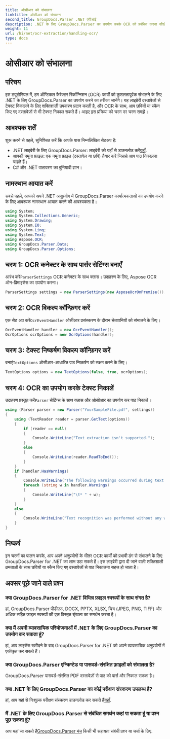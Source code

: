 ```yaml
---
title: ओसीआर को संभालना
linktitle: ओसीआर को संभालना
second_title: GroupDocs.Parser .NET एपीआई
description: .NET के लिए GroupDocs.Parser का उपयोग करके OCR को प्रबंधित करना सीखें। छवियों और स्कैन किए गए दस्तावेज़ों से कुशलतापूर्वक टेक्स्ट निकालें।
weight: 11
url: /hi/net/ocr-extraction/handling-ocr/
type: docs
---
```

# ओसीआर को संभालना

## परिचय
इस ट्यूटोरियल में, हम ऑप्टिकल कैरेक्टर रिकॉग्निशन (OCR) कार्यों को कुशलतापूर्वक संभालने के लिए .NET के लिए GroupDocs.Parser का उपयोग करने का तरीका जानेंगे। यह लाइब्रेरी दस्तावेज़ों से टेक्स्ट निकालने के लिए शक्तिशाली उपकरण प्रदान करती है, और OCR के साथ, आप छवियों या स्कैन किए गए दस्तावेज़ों से भी टेक्स्ट निकाल सकते हैं। आइए इस प्रक्रिया को चरण दर चरण समझें।
## आवश्यक शर्तें
शुरू करने से पहले, सुनिश्चित करें कि आपके पास निम्नलिखित सेटअप है:
- .NET लाइब्रेरी के लिए GroupDocs.Parser: लाइब्रेरी को यहाँ से डाउनलोड करें[यहाँ](https://releases.groupdocs.com/parser/net/).
- आपकी नमूना फ़ाइल: एक नमूना फ़ाइल (दस्तावेज़ या छवि) तैयार करें जिससे आप पाठ निकालना चाहते हैं।
- C# और .NET वातावरण का बुनियादी ज्ञान।

## नामस्थान आयात करें
सबसे पहले, आपको अपने .NET अनुप्रयोग में GroupDocs.Parser कार्यात्मकताओं का उपयोग करने के लिए आवश्यक नामस्थान आयात करने की आवश्यकता है।
```csharp
using System;
using System.Collections.Generic;
using System.Drawing;
using System.IO;
using System.Linq;
using System.Text;
using Aspose.OCR;
using GroupDocs.Parser.Data;
using GroupDocs.Parser.Options;
```
## चरण 1: OCR कनेक्टर के साथ पार्सर सेटिंग्स बनाएँ
 आरंभ करें`ParserSettings` OCR कनेक्टर के साथ क्लास। उदाहरण के लिए, Aspose OCR ऑन-प्रिमाइसेस का उपयोग करना।
```csharp
ParserSettings settings = new ParserSettings(new AsposeOcrOnPremise());
```
## चरण 2: OCR विकल्प कॉन्फ़िगर करें
 एक सेट अप करें`OcrEventHandler` ओसीआर प्रसंस्करण के दौरान चेतावनियों को संभालने के लिए।
```csharp
OcrEventHandler handler = new OcrEventHandler();
OcrOptions ocrOptions = new OcrOptions(handler);
```
## चरण 3: टेक्स्ट निष्कर्षण विकल्प कॉन्फ़िगर करें
 बनाएं`TextOptions` ओसीआर-आधारित पाठ निष्कर्षण को सक्षम करने के लिए।
```csharp
TextOptions options = new TextOptions(false, true, ocrOptions);
```
## चरण 4: OCR का उपयोग करके टेक्स्ट निकालें
 उदाहरण प्रस्तुत करें`Parser` सेटिंग्स के साथ क्लास और ओसीआर का उपयोग कर पाठ निकालें।
```csharp
using (Parser parser = new Parser("YourSampleFile.pdf", settings))
{
    using (TextReader reader = parser.GetText(options))
    {
        if (reader == null)
        {
            Console.WriteLine("Text extraction isn't supported.");
        }
        else
        {
            Console.WriteLine(reader.ReadToEnd());
        }
    }
    if (handler.HasWarnings)
    {
        Console.WriteLine("The following warnings occurred during text recognition:");
        foreach (string w in handler.Warnings)
        {
            Console.WriteLine("\t* " + w);
        }
    }
    else
    {
        Console.WriteLine("Text recognition was performed without any warnings.");
    }
}
```

## निष्कर्ष
इन चरणों का पालन करके, आप अपने अनुप्रयोगों के भीतर OCR कार्यों को प्रभावी ढंग से संभालने के लिए GroupDocs.Parser for .NET का लाभ उठा सकते हैं। इस लाइब्रेरी द्वारा दी जाने वाली शक्तिशाली क्षमताओं के साथ छवियों या स्कैन किए गए दस्तावेज़ों से पाठ निकालना सहज हो जाता है।

## अक्सर पूछे जाने वाले प्रश्न
### क्या GroupDocs.Parser for .NET विभिन्न फ़ाइल स्वरूपों के साथ संगत है?
हां, GroupDocs.Parser पीडीएफ, DOCX, PPTX, XLSX, चित्र (JPEG, PNG, TIFF) और अधिक सहित फ़ाइल स्वरूपों की एक विस्तृत श्रृंखला का समर्थन करता है।
### क्या मैं अपनी व्यावसायिक परियोजनाओं में .NET के लिए GroupDocs.Parser का उपयोग कर सकता हूं?
हां, आप लाइसेंस खरीदने के बाद GroupDocs.Parser for .NET को अपने व्यावसायिक अनुप्रयोगों में एकीकृत कर सकते हैं।
### क्या GroupDocs.Parser एन्क्रिप्टेड या पासवर्ड-संरक्षित फ़ाइलों को संभालता है?
GroupDocs.Parser पासवर्ड-संरक्षित PDF दस्तावेज़ों से पाठ को पार्स और निकाल सकता है।
### क्या .NET के लिए GroupDocs.Parser का कोई परीक्षण संस्करण उपलब्ध है?
 हां, आप यहां से निःशुल्क परीक्षण संस्करण डाउनलोड कर सकते हैं[यहाँ](https://releases.groupdocs.com/).
### मैं .NET के लिए GroupDocs.Parser से संबंधित समर्थन कहां पा सकता हूं या प्रश्न पूछ सकता हूं?
 आप यहां जा सकते हैं[GroupDocs.Parser मंच](https://forum.groupdocs.com/c/parser/17) किसी भी सहायता संबंधी प्रश्न या चर्चा के लिए.